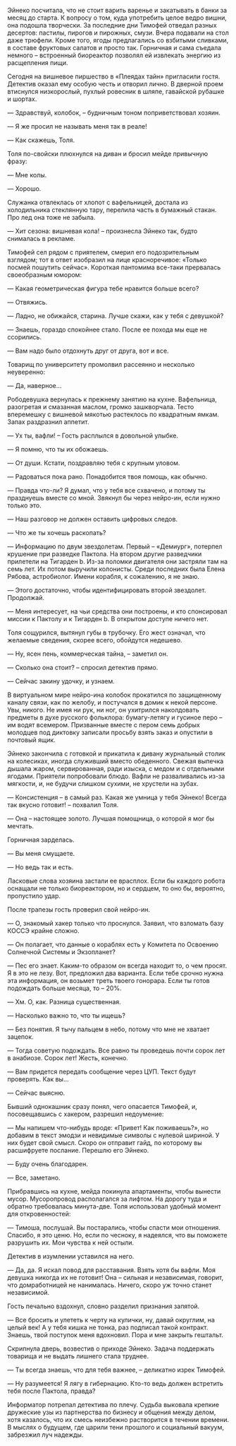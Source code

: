 Эйнеко посчитала, что не стоит варить варенье и закатывать в банки за месяц до старта. К вопросу о том, куда употребить целое ведро вишни, она подошла творчески. За последние дни Тимофей отведал разных десертов: пастилы, пирогов и пирожных, смузи. Вчера подавали на стол даже трюфели. Кроме того, ягоды предлагались со взбитыми сливками, в составе фруктовых салатов и просто так. Горничная и сама съедала немного – встроенный биореактор позволял ей извлекать энергию из расщепления пищи. 

Сегодня на вишневое пиршество в «Плеядах тайн» пригласили гостя. Детектив оказал ему особую честь и отворил лично. В дверной проем втиснулся низкорослый, пухлый ровесник в шляпе, гавайской рубашке и шортах.

— Здравствуй, колобок, – будничным тоном поприветствовал хозяин. 

— Я же просил не называть меня так в реале!

— Как скажешь, Толя.

Толя по-свойски плюхнулся на диван и бросил мейде привычную фразу:

— Мне колы.

— Хорошо.

Служанка отвлеклась от хлопот с вафельницей, достала из холодильника стеклянную тару, перелила часть в бумажный стакан. Про лед она тоже не забыла.

— Хит сезона: вишневая кола! – произнесла Эйнеко так, будто снималась в рекламе.

Тимофей сел рядом с приятелем, смерил его подозрительным взглядом; тот в ответ изобразил на лице красноречивое: «Только посмей пошутить сейчас». Короткая пантомима все-таки прервалась своеобразным юмором:

— Какая геометрическая фигура тебе нравится больше всего?

— Отвяжись.

— Ладно, не обижайся, старина. Лучше скажи, как у тебя с девушкой?

— Знаешь, гораздо спокойнее стало. После ее похода мы еще не ссорились.

— Вам надо было отдохнуть друг от друга, вот и все.

Товарищ по университету промолвил рассеянно и несколько неуверенно:

— Да, наверное...

Рободевушка вернулась к прежнему занятию на кухне. Вафельница, разогретая и смазанная маслом, громко зашкворчала. Тесто вперемешку с вишневой мякотью растеклось по квадратным ямкам. Запах раздразнил аппетит.

— Ух ты, вафли! – Гость расплылся в довольной улыбке.

— Я помню, что ты их обожаешь.

— От души. Кстати, поздравляю тебя с крупным уловом.

— Радоваться пока рано. Понадобится твоя помощь, как обычно.

— Правда что-ли? Я думал, что у тебя все схвачено, и потому ты празднуешь вместе со мной. Звякнул бы через нейро-ин, если нужно только это.

— Наш разговор не должен оставить цифровых следов.

— Что же ты хочешь раскопать?

— Информацию по двум звездолетам. Первый – «Демиург», потерпел крушение при разведке Пактола. На втором другие разведчики прилетели на Тигарден b. Из-за поломки двигателя они застряли там на семь лет. Их потом выручили колонисты. Среди последних была Елена Рябова, астробиолог. Имени корабля, к сожалению, я не знаю.

— Этого достаточно, чтобы идентифицировать второй звездолет. Продолжай.

— Меня интересует, на чьи средства они построены, и кто спонсировал миссии к Пактолу и к Тигарден b. В открытом доступе ничего нет.

Толя сощурился, вытянул губы в трубочку. Его жест означал, что желаемые сведения, скорее всего, обойдутся недешево.

— Ну, ясен пень, коммерческая тайна, – заметил он.

— Сколько она стоит? – спросил детектив прямо.

— Сейчас закину удочку, и узнаем.

В виртуальном мире нейро-ина колобок прокатился по защищенному каналу связи, как по желобу, и постучался в домик к некой персоне. Увы, никого. Не имея ни рук, ни ног, он ухитрился наколдовать предметы в духе русского фольклора: бумагу-летягу и гусиное перо – им водят всемером. Призванные вместе с пером семь добрых молодцев под диктовку записали просьбу взять заказ и опустили в почтовый ящик.

Эйнеко закончила с готовкой и прикатила к дивану журнальный столик на колесиках, иногда служивший вместо обеденного. Свежая выпечка дышала жаром, сервированная, ради изыска, с медом и с отдельными ягодами. Приятели попробовали блюдо. Вафли не разваливались из-за мягкости, и, не будучи слишком сухими, не хрустели на зубах.

— Консистенция – в самый раз. Какая же умница у тебя Эйнеко! Всегда так вкусно готовит! – похвалил Толя.

— Она – настоящее золото. Лучшая помощница, о которой я мог бы мечтать.

Горничная зарделась.

— Вы меня смущаете.

— Но ведь так и есть.

Ласковые слова хозяина застали ее врасплох. Если бы каждого робота оснащали не только биореактором, но и сердцем, то оно бы, вероятно, пропустило удар.

После трапезы гость проверил свой нейро-ин.

— О, знакомый хакер только что проснулся. Заявил, что взломать базу КОССЭ крайне сложно.

— Он полагает, что данные о кораблях есть у Комитета по Освоению Солнечной Системы и Экзопланет?

— Пес его знает. Каким-то образом он всегда находит то, о чем просят. Я в это не лезу. Вот, предложил два варианта. Если тебе срочно нужна эта информация, он возьмет треть твоего гонорара. Если ты готов подождать больше месяца, то – 20%. 

— Хм. О, как. Разница существенная.

— Насколько важно то, что ты ищешь?   

— Без понятия. Я тычу пальцем в небо, потому что мне не хватает зацепок.

— Тогда советую подождать. Все равно ты проведешь почти сорок лет в анабиозе. Сорок лет! Жесть, конечно.

— Вам придется передать сообщение через ЦУП. Текст будут проверять. Как вы...

— Сейчас выясню.

Бывший однокашник сразу понял, чего опасается Тимофей, и, посовещавшись с хакером, разрешил недоумение:

— Мы напишем что-нибудь вроде: «Привет! Как поживаешь?», но добавим в текст эмодзи и невидимые символы с нулевой шириной. У них будет свой смысл. Скоро он отправит гайд, по которому вы расшифруете послание. Перешлю его Эйнеко. 

— Буду очень благодарен.

— Все, заметано.

Прибравшись на кухне, мейда покинула апартаменты, чтобы вынести мусор. Мусоропровод располагался за лифтом. На дорогу туда и обратно требовалась минута-две. Толя использовал удобный момент для откровенностей:

— Тимоша, послушай. Вы постарались, чтобы спасти мои отношения. Спасибо, я это ценю. Но, если по чесноку, я надеялся, что вы поможете разрушить их. Мои чувства к ней остыли.

Детектив в изумлении уставился на него.

— Да, да. Я искал повод для расставания. Взять хотя бы вафли. Моя девушка никогда их не готовит! Она – сильная и независимая, говорит, что домработницей не нанималась. Ничего, скоро уж точно станет независимой.

Гость печально вздохнул, словно разделил признания запятой.

— Все бросить и улететь к черту на кулички, ну, давай округлим, на целый век! А у тебя кишка не тонка, раз подписал такой контракт. Знаешь, твой поступок меня вдохновил. Пора и мне закрыть гештальт. 

Скрипнула дверь, возвестив о приходе Эйнеко. Задача поддержать товарища и не выдать лишнего стала труднее.

— Ты всегда знаешь, что для тебя важнее, – деликатно изрек Тимофей.

— Ну разумеется! Я лягу в гибернацию. Кто-то ведь должен встретить тебя после Пактола, правда?

Информатор потрепал детектива по плечу. Судьба выковала крепкие дружеские узы из партнерства по бизнесу и общения между делом, хотя казалось, что их смесь неизбежно растворится в течении времени. В мыслях о будущем, где царили тени прошлого и социальный вакуум, забрезжил луч надежды.







